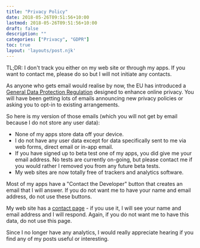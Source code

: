 ```yaml
---
title: "Privacy Policy"
date: 2018-05-26T09:51:56+10:00
lastmod: 2018-05-26T09:51:56+10:00
draft: false
description: ""
categories: ["Privacy", "GDPR"]
toc: true
layout: 'layouts/post.njk'
---
```


TL;DR: I don't track you either on my web site or through my apps. If you want to contact me, please do so but I will not initiate any contacts.

<!--more-->

As anyone who gets email would realise by now, the EU has introduced a [General Data Protection Regulation][1] designed to enhance online privacy. You will have been getting lots of emails announcing new privacy policies or asking you to opt-in to existing arrangements.

So here is my version of those emails (which you will not get by email because I do not store any user data):

* None of my apps store data off your device.
* I do not have any user data except for data specifically sent to me via web forms, direct email or in-app email.
* If you have signed up to beta test one of my apps, you did give me your email address. No tests are currently on-going, but please contact me if you would rather I removed you from any future beta tests.
* My web sites are now totally free of trackers and analytics software.

Most of my apps have a "Contact the Developer" button that creates an email that I will answer. If you do not want me to have your name and email address, do not use these buttons.

My web site has a [contact page][2] - if you use it, I will see your name and email address and I will respond. Again, if you do not want me to have this data, do not use this page.

Since I no longer have any analytics, I would really appreciate hearing if you find any of my posts useful or interesting.

[1]: https://www.eugdpr.org
[2]: http://localhost:1313/contact/
